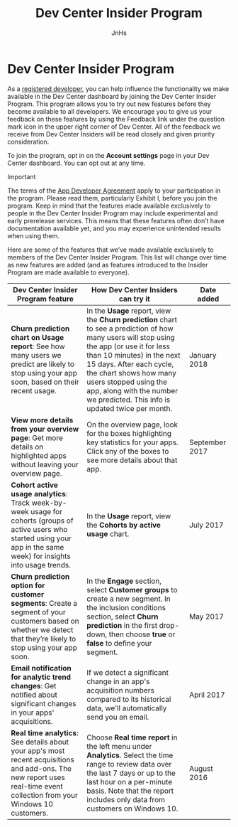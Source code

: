 ﻿---
title: Dev Center Insider Program
description: Try out new Dev Center features before they become available to all developers and let us know what you think.
author: JnHs
ms.author: wdg-dev-content
ms.date: 06/01/2018
ms.topic: article
ms.prod: windows
ms.technology: uwp
keywords: windows 10, uwp, insiders, dev center insider, preview features
ms.assetid: 6fa470dd-e46e-4af1-b278-54bb501a69b0
ms.localizationpriority: medium
---

# Dev Center Insider Program

As a [registered developer](http://go.microsoft.com/fwlink/?LinkID=615100), you can help influence the functionality we make available in the Dev Center dashboard by joining the Dev Center Insider Program. This program allows you to try out new features before they become available to all developers. We encourage you to give us your feedback on these features by using the Feedback link under the question mark icon in the upper right corner of Dev Center. All of the feedback we receive from Dev Center Insiders will be read closely and given priority consideration.

To join the program, opt in on the **Account settings** page in your Dev Center dashboard. You can opt out at any time.

> [!IMPORTANT]
> The terms of the [App Developer Agreement](https://docs.microsoft.com/legal/windows/agreements/app-developer-agreement) apply to your participation in the program. Please read them, particularly Exhibit I, before you join the program. Keep in mind that the features made available exclusively to people in the Dev Center Insider Program may include experimental and early prerelease services. This means that these features often don’t have documentation available yet, and you may experience unintended results when using them.

Here are some of the features that we’ve made available exclusively to members of the Dev Center Insider Program. This list will change over time as new features are added (and as features introduced to the Insider Program are made available to everyone).

| Dev Center Insider Program feature   | How Dev Center Insiders can try it | Date added |
|--------------------------------------|------------------------------------|------------|
|**Churn prediction chart on Usage report**: See how many users we predict are likely to stop using your app soon, based on their recent usage. | In the **Usage** report, view the **Churn prediction** chart to see a prediction of how many users will stop using the app (or use it for less than 10 minutes) in the next 15 days. After each cycle, the chart shows how many users stopped using the app, along with the number we predicted. This info is updated twice per month.  | January 2018 |
|**View more details from your overview page**: Get more details on highlighted apps without leaving your overview page. | On the overview page, look for the boxes highlighting key statistics for your apps. Click any of the boxes to see more details about that app. | September 2017 |
|**Cohort active usage analytics**: Track week-by-week usage for cohorts (groups of active users who started using your app in the same week) for insights into usage trends.  | In the **Usage** report, view the **Cohorts by active usage** chart.  |July 2017|
|**Churn prediction option for customer segments**: Create a segment of your customers based on whether we detect that they’re likely to stop using your app soon.  | In the **Engage** section, select **Customer groups** to create a new segment. In the inclusion conditions section, select **Churn prediction** in the first drop-down, then choose **true** or **false** to define your segment. |May 2017|
|**Email notification for analytic trend changes**: Get notified about significant changes in your apps' acquisitions. | If we detect a significant change in an app's acquisition numbers compared to its historical data, we'll automatically send you an email. |April 2017|
|**Real time analytics**: See details about your app's most recent acquisitions and add-ons. The new report uses real-time event collection from your Windows 10 customers. | Choose **Real time report** in the left menu under **Analytics**. Select the time range to review data over the last 7 days or up to the last hour on a per-minute basis. Note that the report includes only data from customers on Windows 10.  |August 2016|

